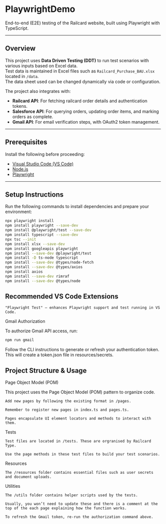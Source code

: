 # PlaywrightDemo

End-to-end (E2E) testing of the Railcard website, built using Playwright with TypeScript.

---

## Overview

This project uses **Data Driven Testing (DDT)** to run test scenarios with various inputs based on Excel data.  
Test data is maintained in Excel files such as `Railcard_Purchase_BAU.xlsx` located in `/data`.  
The data sheet used can be changed dynamically via code or configuration.

The project also integrates with:

- **Railcard API**: For fetching railcard order details and authentication tokens.
- **Salesforce API**: For querying orders, updating order items, and marking orders as complete.
- **Gmail API**: For email verification steps, with OAuth2 token management.

---

## Prerequisites

Install the following before proceeding:

- [Visual Studio Code (VS Code)](https://code.visualstudio.com/)
- [Node.js](https://nodejs.org/)
- [Playwright](https://playwright.dev/)

---

## Setup Instructions

Run the following commands to install dependencies and prepare your environment:

```bash
npx playwright install
npm install playwright --save-dev
npm install @playwright/test --save-dev
npm install typescript --save-dev
npx tsc --init
npm install xlsx --save-dev
npm install googleapis playwright
npm install --save-dev @playwright/test
npm install -D ts-node typescript
npm install --save-dev @types/node-fetch
npm install --save-dev @types/axios
npm install axios
npm install --save-dev rimraf
npm install --save-dev @types/node
```

## Recommended VS Code Extensions

    "Playwright Test" — enhances Playwright support and test running in VS Code.

Gmail Authorization

To authorize Gmail API access, run:

```bash
npm run gmail
```

Follow the CLI instructions to generate or refresh your authentication token. This will create a token.json file in resources/secrets.

## Project Structure & Usage
Page Object Model (POM)

This project uses the Page Object Model (POM) pattern to organize code.

    Add new pages by following the existing format in /pages.

    Remember to register new pages in index.ts and pages.ts.

    Pages encapsulate UI element locators and methods to interact with them.

Tests

    Test files are located in /tests. These are orgranised by Railcard Type.

    Use the page methods in these test files to build your test scenarios.

Resources

    The /resources folder contains essential files such as user secrets and document uploads.

Utilities

    The /utils folder contains helper scripts used by the tests.

    Usually, you won’t need to update these and there is a comment at the top of the each page explaining how the function works.

    To refresh the Gmail token, re-run the authorization command above.

